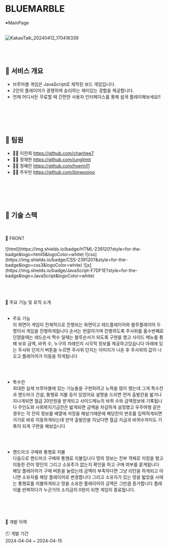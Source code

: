
# BLUEMARBLE

※MainPage
<br>
<br>

![KakaoTalk_20240412_170416339](https://github.com/2024blueMarbleminiProject/BLUEMARBLE/assets/161430796/e6bbe470-5727-4e36-9bc6-8756f9820fa7)
<br>
<br>
<br>
<br>

## 📢 서비스 개요
- 브루마블 게임은 JavaScript로 제작된 보드 게임입니다. 
- 2인의 플레이어가 경쟁하여 승리하는 재미있는 경험을 제공합니다. 
- 언제 어디서든 무료할 때 간편한 사용자 인터페이스를 통해 쉽게 플레이해보세요!!
<br>
<br>
<br>
<br>

## 👋 팀원

- 👩‍💻 이찬희 	https://github.com/chanhee7 	<br>
- 👨‍💻 정재한		https://github.com/junglimit 	<br>
- 👨‍💻 정혜린		https://github.com/hyerin11	<br>
- 👩‍💻 주우빈		https://github.com/binwoojoo	<br>
<br>
<br>
<br>
<br>

## 🔨 기술 스택
<br>
<br>
📜 FRONT
<br>
<br>
![html](https://img.shields.io/badge/HTML-239120?style=for-the-badge&logo=html5&logoColor=white) ![css](https://img.shields.io/badge/CSS-239120?&style=for-the-badge&logo=css3&logoColor=white) ![js](https://img.shields.io/badge/JavaScript-F7DF1E?style=for-the-badge&logo=JavaScript&logoColor=white) 
<br>
<br>
<br>
<br>

🎯 주요 기능 및 로직 소개
<br>
<br>

- 주요 기능<br>
이 화면이 게임이 전체적으로 진행되는 화면이고 레드플레이어와 블루플레이어 두명이서 게임을 진행하게됩니다
순서는 번갈아가며 진행하도록 주사위를 홀수번째로 던졌을때는 레드순서 짝수 일때는 블루순서가 되도록 구현을 했고
사이드 메뉴를 통해 보유 금액, 바퀴 수, 누구의 차례인지 시각적 정보를 제공하고있습니다 
아래에 있는 주사위 던지기 버튼을 누르면 주사위 던지는 이미지가 나온 후 주사위의 값이 나오고 플레이어가 이동을 하게됩니다
<br>
<br>

- 특수칸<br>
최대한 실제 브루마블에 있는 기능들을 구현하려고 노력을 많이 했는데 
그게 특수칸과 랜드마크 건설, 통행료 지불 등이 있었어요 설명을 드리면
먼저 출발칸을 밟거나 지나게되면 월급 20만원을 받게되고
사이드메뉴의 바퀴 수와 금액정보에 기록됩니다 무인도와 사회복지기금칸은 밟게되면 금액을 차감하게 설정했고
우주여행 같은 경우는 각 칸의 정보를 배열에 저장을 해놨기때문에 해당칸의 번호를 입력하게되면
거기로 바로 이동하게되는데 만약 출발칸을 지났다면 월급 지급과 바퀴수까지도 기록이 되게 구현을 해놨습니다

<br>
<br>

- 랜드마크 구매와 통행료 지불<br>
다음으로 랜드마크 구매와 통행료 지불입니다
땅의 정보는 전부 객체로 저장을 했고 이동한 칸이 땅인지 그리고 소유주가 없는지 확인을 하고 구매 여부를 묻게됩니다
해당 플레이어가 구매 버튼을 눌렀는데 금액이 부족하다면 그냥 리턴을 하게되고 아니면 소유자를 해당 플레이어로 변경합니다
그리고 소유자가 있는 땅을 밟았을 시에는 통행료를 지불하게되고 땅을 소유한 플레이어의 금액은 그만큼 증가합니다 
플레이를 반복하다가 누군가의 소지금이 0원이 되면 게임이 종료됩니다.

<br>
<br>
<br>
<br>
📜 개발 이력
<br>
<br>
🕘 개발 기간
<br>
2024-04-04 ~ 2024-04-15





